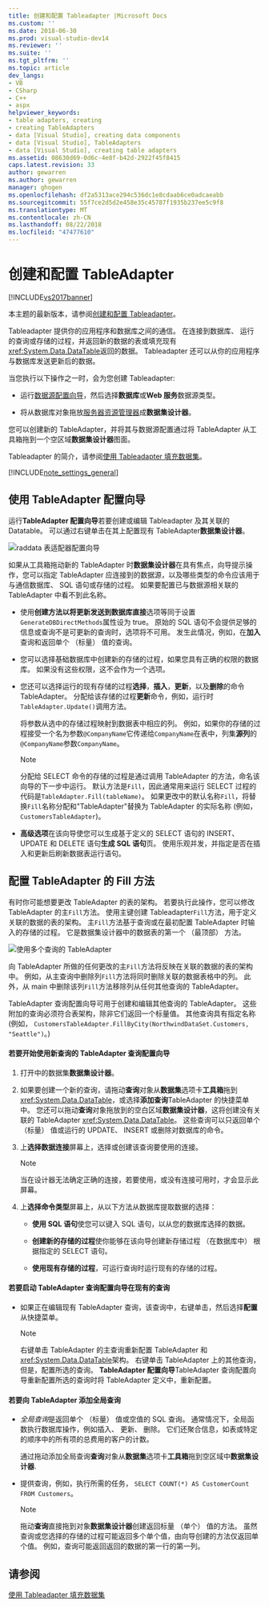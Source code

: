 ```yaml
---
title: 创建和配置 Tableadapter |Microsoft Docs
ms.custom: ''
ms.date: 2018-06-30
ms.prod: visual-studio-dev14
ms.reviewer: ''
ms.suite: ''
ms.tgt_pltfrm: ''
ms.topic: article
dev_langs:
- VB
- CSharp
- C++
- aspx
helpviewer_keywords:
- table adapters, creating
- creating TableAdapters
- data [Visual Studio], creating data components
- data [Visual Studio], TableAdapters
- data [Visual Studio], creating table adapters
ms.assetid: 08630d69-0d6c-4e8f-b42d-2922f45f8415
caps.latest.revision: 33
author: gewarren
ms.author: gewarren
manager: ghogen
ms.openlocfilehash: df2a5313ace294c536dc1e8cdaab6ce0adcaeabb
ms.sourcegitcommit: 55f7ce2d5d2e458e35c45787f1935b237ee5c9f8
ms.translationtype: MT
ms.contentlocale: zh-CN
ms.lasthandoff: 08/22/2018
ms.locfileid: "47477610"
---
```

# <a name="create-and-configure-tableadapters"></a>创建和配置 TableAdapter
[!INCLUDE[vs2017banner](../includes/vs2017banner.md)]

本主题的最新版本，请参阅[创建和配置 Tableadapter](https://docs.microsoft.com/visualstudio/data-tools/create-and-configure-tableadapters)。  
  
  
Tableadapter 提供你的应用程序和数据库之间的通信。 在连接到数据库、 运行的查询或存储的过程，并返回新的数据的表或填充现有<xref:System.Data.DataTable>返回的数据。 Tableadapter 还可以从你的应用程序与数据库发送更新后的数据。  
  
 当您执行以下操作之一时，会为您创建 Tableadapter:  
  
-   运行[数据源配置向导](http://msdn.microsoft.com/library/c4df7de5-5da0-4064-940c-761dd6d9e28f)，然后选择**数据库**或**Web 服务**数据源类型。  
  
-   将从数据库对象拖放[服务器资源管理器](http://msdn.microsoft.com/library/4ea29b3b-bbb2-45e4-9082-eaf635c41c4d)成**数据集设计器**。  
  
 您可以创建新的 TableAdapter，并将其与数据源配置通过将 TableAdapter 从工具箱拖到一个空区域**数据集设计器**图面。  
  
 Tableadapter 的简介，请参阅[使用 Tableadapter 填充数据集](../data-tools/fill-datasets-by-using-tableadapters.md)。  
  
 [!INCLUDE[note_settings_general](../includes/note-settings-general-md.md)]  
  
## <a name="use-the-tableadapter-configuration-wizard"></a>使用 TableAdapter 配置向导  
 运行**TableAdapter 配置向导**若要创建或编辑 Tableadapter 及其关联的 Datatable。 可以通过右键单击在其上配置现有 TableAdapter**数据集设计器**。  
  
 ![raddata 表适配器配置向导](../data-tools/media/raddata-table-adapter-configuration-wizard.png "raddata 表适配器配置向导")  
  
 如果从工具箱拖动新的 TableAdapter 时**数据集设计器**在具有焦点，向导提示操作，您可以指定 TableAdapter 应连接到的数据源，以及哪些类型的命令应该用于与通信数据库、 SQL 语句或存储的过程。 如果要配置已与数据源相关联的 TableAdapter 中看不到此名称。  
  
-   使用**创建方法以将更新发送到数据库直接**选项等同于设置`GenerateDBDirectMethods`属性设为 true。 原始的 SQL 语句不会提供足够的信息或查询不是可更新的查询时，选项将不可用。 发生此情况，例如，在**加入**查询和返回单个 （标量） 值的查询。  
  
-   您可以选择基础数据库中创建新的存储的过程，如果您具有正确的权限的数据库。 如果没有这些权限，这不会作为一个选项。  
  
-   您还可以选择运行的现有存储的过程**选择**，**插入**，**更新**，以及**删除**的命令TableAdapter。 分配给该存储的过程**更新**命令，例如，运行时`TableAdapter.Update()`调用方法。  
  
     将参数从选中的存储过程映射到数据表中相应的列。 例如，如果你的存储的过程接受一个名为参数`@CompanyName`它传递给`CompanyName`在表中，列集**源列**的`@CompanyName`参数`CompanyName`。  
  
    > [!NOTE]
    >  分配给 SELECT 命令的存储的过程是通过调用 TableAdapter 的方法，命名该向导的下一步中运行。 默认方法是`Fill`，因此通常用来运行 SELECT 过程的代码是`TableAdapter.Fill(tableName)`。 如果更改中的默认名称`Fill`，将替换`Fill`名称分配和"TableAdapter"替换为 TableAdapter 的实际名称 (例如， `CustomersTableAdapter`)。  
  
-   **高级选项**在该向导使您可以生成基于定义的 SELECT 语句的 INSERT、 UPDATE 和 DELETE 语句**生成 SQL 语句**页。 使用乐观并发，并指定是否在插入和更新后刷新数据表运行语句。  
  
## <a name="configure-a-tableadapters-fill-method"></a>配置 TableAdapter 的 Fill 方法  
 有时你可能想要更改 TableAdapter 的表的架构。 若要执行此操作，您可以修改 TableAdapter 的主`Fill`方法。 使用主键创建 Tableadapter`Fill`方法，用于定义关联的数据的表的架构。 主`Fill`方法基于查询或在最初配置 TableAdapter 时输入的存储的过程。 它是数据集设计器中的数据表的第一个 （最顶部） 方法。  
  
 ![使用多个查询的 TableAdapter](../data-tools/media/tableadapter.gif "TableAdapter")  
  
 向 TableAdapter 所做的任何更改的主`Fill`方法将反映在关联的数据的表的架构中。 例如，从主查询中删除列`Fill`方法将同时删除关联的数据表格中的列。 此外，从 main 中删除该列`Fill`方法移除列从任何其他查询的 TableAdapter。  
  
 TableAdapter 查询配置向导可用于创建和编辑其他查询的 TableAdapter。 这些附加的查询必须符合表架构，除非它们返回一个标量值。  其他查询具有指定名称 (例如， `CustomersTableAdapter.FillByCity(NorthwindDataSet.Customers, "Seattle")`。)  
  
#### <a name="to-start-the-tableadapter-query-configuration-wizard-with-a-new-query"></a>若要开始使用新查询的 TableAdapter 查询配置向导  
  
1.  打开中的数据集**数据集设计器**。  
  
2.  如果要创建一个新的查询，请拖动**查询**对象从**数据集**选项卡**工具箱**拖到<xref:System.Data.DataTable>，或选择**添加查询**TableAdapter 的快捷菜单中。 您还可以拖动**查询**对象拖放到的空白区域**数据集设计器**，这将创建没有关联的 TableAdapter <xref:System.Data.DataTable>。 这些查询可以只返回单个 （标量） 值或运行的 UPDATE、 INSERT 或删除对数据库的命令。  
  
3.  上**选择数据连接**屏幕上，选择或创建该查询要使用的连接。  
  
    > [!NOTE]
    >  当在设计器无法确定正确的连接，若要使用，或没有连接可用时，才会显示此屏幕。  
  
4.  上**选择命令类型**屏幕上，从以下方法从数据库提取数据的选择：  
  
    -   **使用 SQL 语句**使您可以键入 SQL 语句，以从您的数据库选择的数据。  
  
    -   **创建新的存储的过程**使你能够在该向导创建新存储过程 （在数据库中） 根据指定的 SELECT 语句。  
  
    -   **使用现有存储的过程**，可运行查询时运行现有的存储的过程。  
  
#### <a name="to-start-the-tableadapter-query-configuration-wizard-on-an-existing-query"></a>若要启动 TableAdapter 查询配置向导在现有的查询  
  
-   如果正在编辑现有 TableAdapter 查询，该查询中，右键单击，然后选择**配置**从快捷菜单。  
  
    > [!NOTE]
    >  右键单击 TableAdapter 的主查询重新配置 TableAdapter 和<xref:System.Data.DataTable>架构。 右键单击 TableAdapter 上的其他查询，但是，配置所选的查询。 **TableAdapter 配置向导**TableAdapter 查询配置向导重新配置所选的查询时将 TableAdapter 定义中，重新配置。  
  
#### <a name="to-add-a-global--query-to-a-tableadapter"></a>若要向 TableAdapter 添加全局查询  
  
-   *全局查询*是返回单个 （标量） 值或空值的 SQL 查询。 通常情况下，全局函数执行数据库操作，例如插入、 更新、 删除。 它们还聚合信息，如表或特定的顺序中的所有项的总费用的客户的计数。  
  
     通过拖动添加全局查询**查询**对象从**数据集**选项卡**工具箱**拖到空区域中**数据集设计器**.  
  
-   提供查询，例如，执行所需的任务， `SELECT COUNT(*) AS CustomerCount FROM Customers`。  
  
    > [!NOTE]
    >  拖动**查询**直接拖到对象**数据集设计器**创建返回标量 （单个） 值的方法。 虽然查询或您选择的存储的过程可能返回多个单个值，由向导创建的方法仅返回单个值。 例如，查询可能返回返回的数据的第一行的第一列。  
  
## <a name="see-also"></a>请参阅  
 [使用 Tableadapter 填充数据集](../data-tools/fill-datasets-by-using-tableadapters.md)

